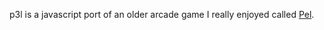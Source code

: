 p3l is a javascript port of an older arcade game I really enjoyed 
called [Pel](http://armorgames.com/play/2011/pel).